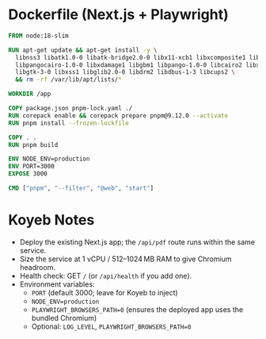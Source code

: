 # Dockerfile (Next.js + Playwright)

```dockerfile
FROM node:18-slim

RUN apt-get update && apt-get install -y \
  libnss3 libatk1.0-0 libatk-bridge2.0-0 libx11-xcb1 libxcomposite1 libxrandr2 libxi6 libasound2 \
  libpangocairo-1.0-0 libxdamage1 libgbm1 libpango-1.0-0 libcairo2 libxkbcommon0 libxshmfence1 \
  libgtk-3-0 libxss1 libglib2.0-0 libdrm2 libdbus-1-3 libcups2 \
  && rm -rf /var/lib/apt/lists/*

WORKDIR /app

COPY package.json pnpm-lock.yaml ./
RUN corepack enable && corepack prepare pnpm@9.12.0 --activate
RUN pnpm install --frozen-lockfile

COPY . .
RUN pnpm build

ENV NODE_ENV=production
ENV PORT=3000
EXPOSE 3000

CMD ["pnpm", "--filter", "@web", "start"]
```

# Koyeb Notes

- Deploy the existing Next.js app; the `/api/pdf` route runs within the same service.
- Size the service at 1 vCPU / 512–1024 MB RAM to give Chromium headroom.
- Health check: GET `/` (or `/api/health` if you add one).
- Environment variables:
  - `PORT` (default 3000; leave for Koyeb to inject)
  - `NODE_ENV=production`
  - `PLAYWRIGHT_BROWSERS_PATH=0` (ensures the deployed app uses the bundled Chromium)
  - Optional: `LOG_LEVEL`, `PLAYWRIGHT_BROWSERS_PATH=0`

